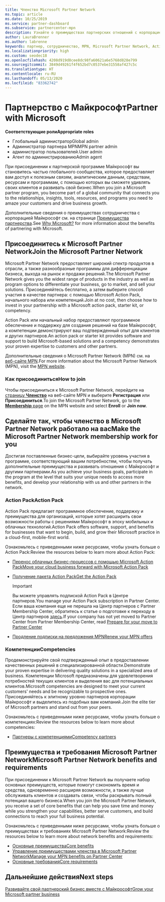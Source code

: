 ```yaml
---
title: Членство Microsoft Partner Network
ms.topic: article
ms.date: 10/25/2019
ms.service: partner-dashboard
ms.subservice: partnercenter-mpn
description: Узнайте о преимуществах партнерских отношений с корпорацией Майкрософт, в том числе об Action Pack от Майкрософт, компетенциях и возможностях программы, которые помогут вам выделиться на фоне конкурентов, выйти на рынок со своими решениями и успешно их продавать.
author: LauraBrenner
ms.author: labrenne
keywords: партнер, сотрудничество, MPN, Microsoft Partner Network, Action Pack, MAPS, подписка Action Pack, преимущества, преимущества MPN, членство, Silver, Gold, компетенции
ms.localizationpriority: high
ms.custom: seodec18
ms.openlocfilehash: 4208d919d8cee8dc98fa60621a6e5768d828e799
ms.sourcegitcommit: 3849d49261f4f652bd7c0537ebe31558af427c5c
ms.translationtype: HT
ms.contentlocale: ru-RU
ms.lasthandoff: 05/13/2020
ms.locfileid: "83362742"
---
```

# <a name="partner-with-microsoft"></a><span data-ttu-id="2a0c9-104">Партнерство с Майкрософт</span><span class="sxs-lookup"><span data-stu-id="2a0c9-104">Partner with Microsoft</span></span>

<span data-ttu-id="2a0c9-105">**Соответствующие роли**</span><span class="sxs-lookup"><span data-stu-id="2a0c9-105">**Appropriate roles**</span></span>

- <span data-ttu-id="2a0c9-106">Глобальный администратор</span><span class="sxs-lookup"><span data-stu-id="2a0c9-106">Global admin</span></span>
- <span data-ttu-id="2a0c9-107">Администратор партнера MPN</span><span class="sxs-lookup"><span data-stu-id="2a0c9-107">MPN partner admin</span></span>
- <span data-ttu-id="2a0c9-108">администратор пользователей.</span><span class="sxs-lookup"><span data-stu-id="2a0c9-108">User admin</span></span>
- <span data-ttu-id="2a0c9-109">Агент по администрированию</span><span class="sxs-lookup"><span data-stu-id="2a0c9-109">Admin agent</span></span>

<span data-ttu-id="2a0c9-110">При присоединении к партнерской программе Майкрософт вы становитесь частью глобального сообщества, которое предоставляет вам доступ к полезным связям, аналитическим данным, средствам, ресурсам и программам, с помощью которых вы сможете удивлять своих клиентов и развивать свой бизнес.</span><span class="sxs-lookup"><span data-stu-id="2a0c9-110">When you join a Microsoft partner program, you become part of a global community that connects you to the relationships, insights, tools, resources, and programs you need to amaze your customers and drive business growth.</span></span>

<span data-ttu-id="2a0c9-111">Дополнительные сведения о преимуществах сотрудничества с корпорацией Майкрософт см. на странице [Преимущества партнерства](https://partner.microsoft.com/business-opportunities/why-microsoft).</span><span class="sxs-lookup"><span data-stu-id="2a0c9-111">See [Why Microsoft?](https://partner.microsoft.com/business-opportunities/why-microsoft) for more information about the benefits of partnering with Microsoft.</span></span>

## <a name="join-the-microsoft-partner-network"></a><span data-ttu-id="2a0c9-112">Присоединитесь к Microsoft Partner Network</span><span class="sxs-lookup"><span data-stu-id="2a0c9-112">Join the Microsoft Partner Network</span></span>

<!-- 12/5/18 The content below was copied and pasted directly from the Membership page of the MPN site (https://partner.microsoft.com/membership)-->

<span data-ttu-id="2a0c9-113">Microsoft Partner Network предоставляет широкий спектр продуктов в отрасли, а также разнообразные программы для дифференциации бизнеса, выхода на рынок и продажи решений.</span><span class="sxs-lookup"><span data-stu-id="2a0c9-113">The Microsoft Partner Network gives you the widest range of products in the industry as well as program options to differentiate your business, go to market, and sell your solutions.</span></span> <span data-ttu-id="2a0c9-114">Присоединяйтесь бесплатно, а затем выберите способ участия в качестве партнера: с помощью Microsoft Action Pack, начального набора или компетенций.</span><span class="sxs-lookup"><span data-stu-id="2a0c9-114">Join at no cost, then choose how to invest in your partnership with a Microsoft action pack, starter kit, or competency.</span></span>

<span data-ttu-id="2a0c9-115">Action Pack или начальный набор предоставляют программное обеспечение и поддержку для создания решений на базе Майкрософт, а компетенции демонстрируют ваш подтвержденный опыт для клиентов и других партнеров.</span><span class="sxs-lookup"><span data-stu-id="2a0c9-115">An action pack or starter kit provides software and support to build Microsoft-based solutions and a competency demonstrates your proven expertise to customers and other partners.</span></span>

<span data-ttu-id="2a0c9-116">Дополнительные сведения о Microsoft Partner Network (MPN) см. на [веб-сайте MPN](https://partner.microsoft.com/commercial).</span><span class="sxs-lookup"><span data-stu-id="2a0c9-116">For more information about the Microsoft Partner Network (MPN), visit the [MPN website](https://partner.microsoft.com/commercial).</span></span>

### <a name="how-to-join"></a><span data-ttu-id="2a0c9-117">Как присоединиться</span><span class="sxs-lookup"><span data-stu-id="2a0c9-117">How to join</span></span>

<span data-ttu-id="2a0c9-118">Чтобы присоединиться к Microsoft Partner Network, перейдите на [страницу **Членство**](https://partner.microsoft.com/membership) на веб-сайте MPN и выберите **Регистрация** или **Присоединиться**.</span><span class="sxs-lookup"><span data-stu-id="2a0c9-118">To join the Microsoft Partner Network, go to the [**Membership** page](https://partner.microsoft.com/membership) on the MPN website and select **Enroll** or **Join now**.</span></span>

## <a name="make-the-microsoft-partner-network-membership-work-for-you"></a><span data-ttu-id="2a0c9-119">Сделайте так, чтобы членство в Microsoft Partner Network работало на вас</span><span class="sxs-lookup"><span data-stu-id="2a0c9-119">Make the Microsoft Partner Network membership work for you</span></span>

<!-- 10/25/2019 The content below content from the Membership pages of the MPN site (https://partner.microsoft.com/membership) and additional updated content.-->

<span data-ttu-id="2a0c9-120">Достигая поставленные бизнес-цели, выбирайте уровень участия в программе, соответствующий вашим потребностям, чтобы получать дополнительные преимущества и развивать отношения с Майкрософт и другими партнерами.</span><span class="sxs-lookup"><span data-stu-id="2a0c9-120">As you achieve your business goals, participate in the program at the level that suits your unique needs to access more benefits, and develop your relationship with us and other partners in the network.</span></span>

### <a name="action-pack"></a><span data-ttu-id="2a0c9-121">Action Pack</span><span class="sxs-lookup"><span data-stu-id="2a0c9-121">Action Pack</span></span>

<span data-ttu-id="2a0c9-122">Action Pack предлагает программное обеспечение, поддержку и преимущества для организаций, которые хотят расширить свои возможности работы с решениями Майкрософт в эпоху мобильных и облачных технологий.</span><span class="sxs-lookup"><span data-stu-id="2a0c9-122">Action Pack offers software, support, and benefits for businesses that want to begin, build, and grow their Microsoft practice in a cloud-first, mobile-first world.</span></span>

<span data-ttu-id="2a0c9-123">Ознакомьтесь с приведенными ниже ресурсами, чтобы узнать больше о Action Pack:</span><span class="sxs-lookup"><span data-stu-id="2a0c9-123">Review the resources below to learn more about Action Pack:</span></span>

- [<span data-ttu-id="2a0c9-124">Перенос облачных бизнес-процессов с помощью Microsoft Action Pack</span><span class="sxs-lookup"><span data-stu-id="2a0c9-124">Move your cloud business forward with Microsoft Action Pack</span></span>](https://partner.microsoft.com/membership/action-pack)

- [<span data-ttu-id="2a0c9-125">Получение пакета Action Pack</span><span class="sxs-lookup"><span data-stu-id="2a0c9-125">Get the Action Pack</span></span>](mpn-get-action-pack.md)
  
    >[!IMPORTANT]
    ><span data-ttu-id="2a0c9-126">Вы можете управлять подпиской Action Pack в Центре партнеров.</span><span class="sxs-lookup"><span data-stu-id="2a0c9-126">You manage your Action Pack subscription in Partner Center.</span></span> <span data-ttu-id="2a0c9-127">Если ваша компания еще не перешла на Центр партнеров с Partner Membership Center, обратитесь к статье о подготовке к переходу в Центр партнеров [здесь](prepare-pmc-pc-migration.md).</span><span class="sxs-lookup"><span data-stu-id="2a0c9-127">If your company has not yet moved to Partner Center from Partner Membership Center, read [Prepare for your move to Partner Center](prepare-pmc-pc-migration.md)</span></span>  

- [<span data-ttu-id="2a0c9-128">Продление подписки на предложения MPN</span><span class="sxs-lookup"><span data-stu-id="2a0c9-128">Renew your MPN offers</span></span>](renew-mpn-offers.md)

### <a name="competencies"></a><span data-ttu-id="2a0c9-129">Компетенции</span><span class="sxs-lookup"><span data-stu-id="2a0c9-129">Competencies</span></span>

<span data-ttu-id="2a0c9-130">Продемонстрируйте свой подтвержденный опыт в предоставлении качественных решений в специализированной области.</span><span class="sxs-lookup"><span data-stu-id="2a0c9-130">Demonstrate your proven expertise in delivering quality solutions in a specialized area of business.</span></span> <span data-ttu-id="2a0c9-131">Компетенции Microsoft предназначены для удовлетворения потребностей текущих клиентов и выделения вас для потенциальных клиентов.</span><span class="sxs-lookup"><span data-stu-id="2a0c9-131">Microsoft competencies are designed to meet your current customers' needs and be recognizable to prospective ones.</span></span> <span data-ttu-id="2a0c9-132">Присоединяйтесь к элитному уровню партнеров корпорации Майкрософт и выделитесь из подобных вам компаний.</span><span class="sxs-lookup"><span data-stu-id="2a0c9-132">Join the elite tier of Microsoft partners and stand out from your peers.</span></span>

<span data-ttu-id="2a0c9-133">Ознакомьтесь с приведенными ниже ресурсами, чтобы узнать больше о компетенциях:</span><span class="sxs-lookup"><span data-stu-id="2a0c9-133">Review the resources below to learn more about competencies:</span></span>

- [<span data-ttu-id="2a0c9-134">Партнеры с компетенциями</span><span class="sxs-lookup"><span data-stu-id="2a0c9-134">Competency partners</span></span>](https://partner.microsoft.com/membership/competencies)

## <a name="microsoft-partner-network-benefits-and-requirements"></a><span data-ttu-id="2a0c9-135">Преимущества и требования Microsoft Partner Network</span><span class="sxs-lookup"><span data-stu-id="2a0c9-135">Microsoft Partner Network benefits and requirements</span></span>

<span data-ttu-id="2a0c9-136">При присоединении к Microsoft Partner Network вы получаете набор основных преимуществ, которые помогут сэкономить время и средства, одновременно расширяя возможности, а также лучше обслуживать клиентов и создавать связи, чтобы раскрывать полный потенциал вашего бизнеса.</span><span class="sxs-lookup"><span data-stu-id="2a0c9-136">When you join the Microsoft Partner Network, you receive a set of core benefits that can help you save time and money while you strengthen your capabilities, better serve customers, and build connections to reach your full business potential.</span></span>

<span data-ttu-id="2a0c9-137">Ознакомьтесь с приведенными ниже ресурсами, чтобы узнать больше о преимуществах и требованиях Microsoft Partner Network:</span><span class="sxs-lookup"><span data-stu-id="2a0c9-137">Review the resources below to learn more about network benefits and requirements:</span></span>

- [<span data-ttu-id="2a0c9-138">Основные преимущества</span><span class="sxs-lookup"><span data-stu-id="2a0c9-138">Core benefits</span></span>](https://partner.microsoft.com/membership/core-benefits#simple-tab-content-1)
- [<span data-ttu-id="2a0c9-139">Управление преимуществами членства в Microsoft Partner Network</span><span class="sxs-lookup"><span data-stu-id="2a0c9-139">Manage your MPN benefits on Partner Center</span></span>](manage-your-partner-network-benefits.md)
- [<span data-ttu-id="2a0c9-140">Основные требования</span><span class="sxs-lookup"><span data-stu-id="2a0c9-140">Core requirements</span></span>](https://partner.microsoft.com/membership/core-benefits#simple-tab-content-2)

## <a name="next-steps"></a><span data-ttu-id="2a0c9-141">Дальнейшие действия</span><span class="sxs-lookup"><span data-stu-id="2a0c9-141">Next steps</span></span>

[<span data-ttu-id="2a0c9-142">Развивайте свой партнерский бизнес вместе с Майкрософт</span><span class="sxs-lookup"><span data-stu-id="2a0c9-142">Grow your Microsoft partner business</span></span>](grow-your-business.md)
